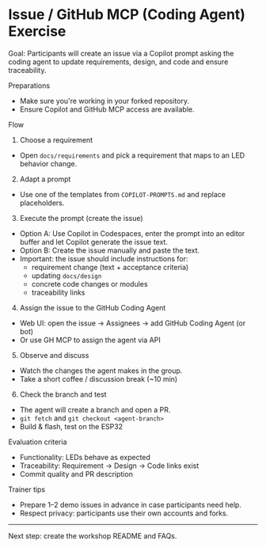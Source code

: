 # Issue / GitHub MCP (Coding Agent) Exercise

Goal: Participants will create an issue via a Copilot prompt asking the coding agent to update requirements, design, and code and ensure traceability.

Preparations
- Make sure you're working in your forked repository.
- Ensure Copilot and GitHub MCP access are available.

Flow
1) Choose a requirement
- Open `docs/requirements` and pick a requirement that maps to an LED behavior change.

2) Adapt a prompt
- Use one of the templates from `COPILOT-PROMPTS.md` and replace placeholders.

3) Execute the prompt (create the issue)
- Option A: Use Copilot in Codespaces, enter the prompt into an editor buffer and let Copilot generate the issue text.
- Option B: Create the issue manually and paste the text.
- Important: the issue should include instructions for:
  - requirement change (text + acceptance criteria)
  - updating `docs/design`
  - concrete code changes or modules
  - traceability links

4) Assign the issue to the GitHub Coding Agent
- Web UI: open the issue -> Assignees -> add GitHub Coding Agent (or bot)
- Or use GH MCP to assign the agent via API

5) Observe and discuss
- Watch the changes the agent makes in the group.
- Take a short coffee / discussion break (~10 min)

6) Check the branch and test
- The agent will create a branch and open a PR.
- `git fetch` and `git checkout <agent-branch>`
- Build & flash, test on the ESP32

Evaluation criteria
- Functionality: LEDs behave as expected
- Traceability: Requirement → Design → Code links exist
- Commit quality and PR description

Trainer tips
- Prepare 1–2 demo issues in advance in case participants need help.
- Respect privacy: participants use their own accounts and forks.

---

Next step: create the workshop README and FAQs.
